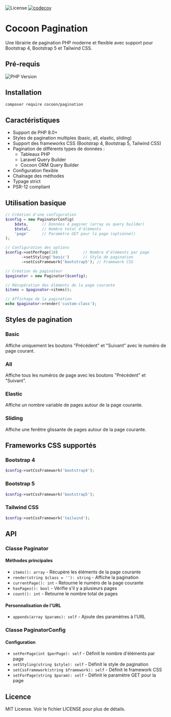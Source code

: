 ![License](https://img.shields.io/badge/Licence-MIT-green) [![codecov](https://codecov.io/gh/cocoon-projet/pagination/graph/badge.svg?token=WRFF3E0PA2)](https://codecov.io/gh/cocoon-projet/pagination)

# Cocoon Pagination

Une librairie de pagination PHP moderne et flexible avec support pour Bootstrap 4, Bootstrap 5 et Tailwind CSS.

## Pré-requis

![PHP Version](https://img.shields.io/badge/php:version-8.0-blue)

## Installation

```bash
composer require cocoon/pagination
```

## Caractéristiques

- Support de PHP 8.0+
- Styles de pagination multiples (basic, all, elastic, sliding)
- Support des frameworks CSS (Bootstrap 4, Bootstrap 5, Tailwind CSS)
- Pagination de différents types de données :
  - Tableaux PHP
  - Laravel Query Builder
  - Cocoon ORM Query Builder
- Configuration flexible
- Chaînage des méthodes
- Typage strict
- PSR-12 compliant

## Utilisation basique

```php
// Création d'une configuration
$config = new PaginatorConfig(
    $data,      // Données à paginer (array ou query builder)
    $total,     // Nombre total d'éléments
    'page'      // Paramètre GET pour la page (optionnel)
);

// Configuration des options
$config->setPerPage(10)           // Nombre d'éléments par page
       ->setStyling('basic')      // Style de pagination
       ->setCssFramework('bootstrap5'); // Framework CSS

// Création du paginateur
$paginator = new Paginator($config);

// Récupération des éléments de la page courante
$items = $paginator->items();

// Affichage de la pagination
echo $paginator->render('custom-class');
```

## Styles de pagination

### Basic
Affiche uniquement les boutons "Précédent" et "Suivant" avec le numéro de page courant.

### All
Affiche tous les numéros de page avec les boutons "Précédent" et "Suivant".

### Elastic
Affiche un nombre variable de pages autour de la page courante.

### Sliding
Affiche une fenêtre glissante de pages autour de la page courante.

## Frameworks CSS supportés

### Bootstrap 4
```php
$config->setCssFramework('bootstrap4');
```

### Bootstrap 5
```php
$config->setCssFramework('bootstrap5');
```

### Tailwind CSS
```php
$config->setCssFramework('tailwind');
```

## API

### Classe Paginator

#### Méthodes principales
- `items(): array` - Récupère les éléments de la page courante
- `render(string $class = ''): string` - Affiche la pagination
- `currentPage(): int` - Retourne le numéro de la page courante
- `hasPages(): bool` - Vérifie s'il y a plusieurs pages
- `count(): int` - Retourne le nombre total de pages

#### Personnalisation de l'URL
- `appends(array $params): self` - Ajoute des paramètres à l'URL

### Classe PaginatorConfig

#### Configuration
- `setPerPage(int $perPage): self` - Définit le nombre d'éléments par page
- `setStyling(string $style): self` - Définit le style de pagination
- `setCssFramework(string $framework): self` - Définit le framework CSS
- `setForPage(string $param): self` - Définit le paramètre GET pour la page

## Licence

MIT License. Voir le fichier LICENSE pour plus de détails.
